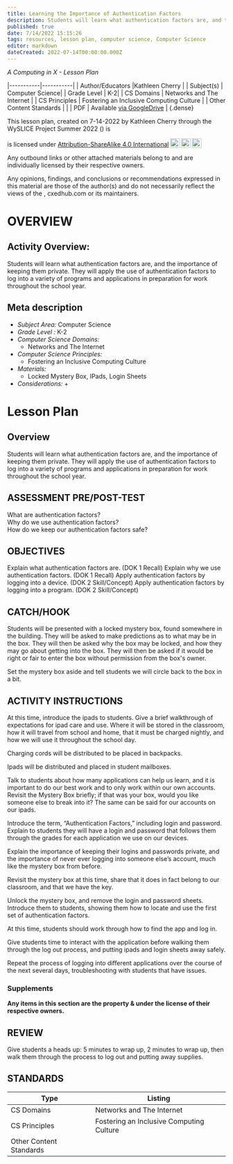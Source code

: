 ```yaml
---
title: Learning the Importance of Authentication Factors
description: Students will learn what authentication factors are, and the importance of keeping them private. They will apply the use of authentication factors to log into a variety of programs and applications in preparation for work throughout the school year.
published: true
date: 7/14/2022 15:15:26
tags: resources, lesson plan, computer science, Computer Science 
editor: markdown
dateCreated: 2022-07-14T00:00:00.000Z
---
```

*A Computing in X - Lesson Plan*

|-----------|-----------|
| Author/Educators |Kathleen Cherry |
| Subject(s) | Computer Science|
| Grade Level | K-2|
| CS Domains | Networks and The Internet |
| CS Principles | Fostering an Inclusive Computing Culture |
| Other Content Standards |  | 
| PDF | Available [via GoogleDrive]() |
{.dense}






This lesson plan, created on 7-14-2022 by Kathleen Cherry through the  WySLICE Project Summer 2022 () is  <p xmlns:cc="http://creativecommons.org/ns#" >  is licensed under <a href="http://creativecommons.org/licenses/by-sa/4.0/?ref=chooser-v1" target="_blank" rel="license noopener noreferrer" style="display:inline-block;">Attribution-ShareAlike 4.0 International<img style="height:22px!important;margin-left:3px;vertical-align:text-bottom;" src="https://mirrors.creativecommons.org/presskit/icons/cc.svg?ref=chooser-v1"><img style="height:22px!important;margin-left:3px;vertical-align:text-bottom;" src="https://mirrors.creativecommons.org/presskit/icons/by.svg?ref=chooser-v1"><img style="height:22px!important;margin-left:3px;vertical-align:text-bottom;" src="https://mirrors.creativecommons.org/presskit/icons/sa.svg?ref=chooser-v1"></a></p>


Any outbound links or other attached materials belong to and are individually licensed by their respective owners. 


Any opinions, findings, and conclusions or recommendations expressed in this material are those of the author(s) and do not necessarily reflect the views of the , cxedhub.com or its maintainers.


# OVERVIEW
## Activity Overview:  
Students will learn what authentication factors are, and the importance of keeping them private. They will apply the use of authentication factors to log into a variety of programs and applications in preparation for work throughout the school year.
## Meta description
+ *Subject Area:* Computer Science 
+ *Grade Level :* K-2 
+ *Computer Science Domains:*
   + Networks and The Internet
+ *Computer Science Principles:*
   + Fostering an Inclusive Computing Culture
+ *Materials:* 
   + Locked Mystery Box, IPads, Login Sheets
+ *Considerations:*
   + 


# Lesson Plan
## Overview
Students will learn what authentication factors are, and the importance of keeping them private. They will apply the use of authentication factors to log into a variety of programs and applications in preparation for work throughout the school year.
## ASSESSMENT PRE/POST-TEST
What are authentication factors?  
Why do we use authentication factors?  
How do we keep our authentication factors safe?
## OBJECTIVES
Explain what authentication factors are.  (DOK 1 Recall)
Explain why we use authentication factors.  (DOK 1 Recall)
Apply authentication factors by logging into a device.  (DOK 2 Skill/Concept)
Apply authentication factors by logging into a program. (DOK 2 Skill/Concept)


## CATCH/HOOK
Students will be presented with a locked mystery box, found somewhere in the building.  They will be asked to make predictions as to what may be in the box.  They will then be asked why the box may be locked, and how they may go about getting into the box.  They will then be asked if it would be right or fair to enter the box without permission from the box's owner.


Set the mystery box aside and tell students we will circle back to the box in a bit.


## ACTIVITY INSTRUCTIONS
At this time, introduce the ipads to students.  Give a brief walkthrough of expectations for ipad care and use.  Where it will be stored in the classroom, how it will travel from school and home, that it must be charged nightly, and how we will use it throughout the school day.  


Charging cords will be distributed to be placed in backpacks.


Ipads will be distributed and placed in student mailboxes.


Talk to students about how many applications can help us learn, and it is important to do our best work and to only work within our own accounts.  Revisit the Mystery Box briefly; if that was your box, would you like someone else to break into it?  The same can be said for our accounts on our ipads.


Introduce the term, “Authentication Factors,” including login and password. Explain to students they will have a login and password that follows them through the grades for each application we use on our devices.


Explain the importance of keeping their logins and passwords private, and the importance of never ever logging into someone else’s account, much like the mystery box from before.


Revisit the mystery box at this time, share that it does in fact belong to our classroom, and that we have the key.


Unlock the mystery box, and remove the login and password sheets.  Introduce them to students, showing them how to locate and use the first set of authentication factors.


At this time, students should work through how to find the app and log in.


Give students time to interact with the application before walking them through the log out process, and putting ipads and login sheets away safely.


Repeat the process of logging into different applications over the course of the next several days, troubleshooting with students that have issues.


### Supplements
**Any items in this section are the property & under the license of their respective owners.**






## REVIEW
Give students a heads up: 5 minutes to wrap up, 2 minutes to wrap up, then walk them through the process to log out and putting away supplies.
## STANDARDS        
| Type | Listing | 
|-----------|-----------|
| CS Domains  | Networks and The Internet|
| CS Principles   | Fostering an Inclusive Computing Culture|
| Other Content Standards |   |